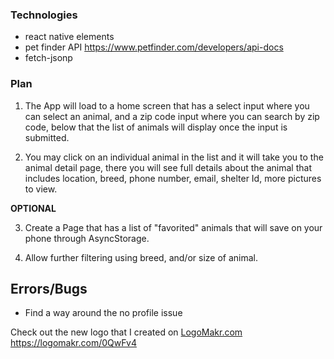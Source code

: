 ### Technologies

- react native elements
- pet finder API https://www.petfinder.com/developers/api-docs
- fetch-jsonp

### Plan

1.  The App will load to a home screen that has a select input where you can select an animal, and a zip code input where you can search by zip code, below that the list of animals will display once the input is submitted.

2.  You may click on an individual animal in the list and it will take you to the animal detail page, there you will see full details about the animal that includes location, breed, phone number, email, shelter Id, more pictures to view.

**OPTIONAL**

3.  Create a Page that has a list of "favorited" animals that will save on your phone through AsyncStorage.

4.  Allow further filtering using breed, and/or size of animal.

## Errors/Bugs


- Find a way around the no profile issue

Check out the new logo that I created on <a href="http://logomakr.com" title="Logo Makr">LogoMakr.com</a> https://logomakr.com/0QwFv4
